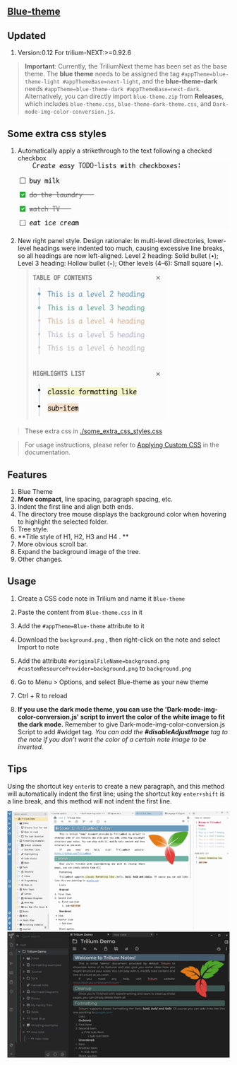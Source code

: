 ## [Blue-theme](https://github.com/SiriusXT/trilium-theme-blue)

## Updated 
1. Version:0.12 For trilium-NEXT:>=0.92.6

> **Important**:
 Currently, the TriliumNext theme has been set as the base theme. The **blue theme** needs to be assigned the tag `#appTheme=blue-theme-light #appThemeBase=next-light`, and the **blue-theme-dark** needs `#appTheme=blue-theme-dark #appThemeBase=next-dark`.  
 Alternatively, you can directly import `blue-theme.zip` from **Releases**, which includes `blue-theme.css`, `blue-theme-dark-theme.css`, and `Dark-mode-img-color-conversion.js`.

## Some extra css styles
1. Automatically apply a strikethrough to the text following a checked checkbox
![alt text](./img/checkboxes.png)

2. New right panel style. Design rationale: In multi-level directories, lower-level headings were indented too much, causing excessive line breaks, so all headings are now left-aligned. Level 2 heading: Solid bullet (•); Level 3 heading: Hollow bullet (◦); Other levels (4–6): Small square (▪).
![alt text](./img/rightpane.png)

> These extra css in [./some_extra_css_styles.css](./some_extra_css_styles.css)

> For usage instructions, please refer to [Applying Custom CSS](https://triliumnext.github.io/Docs/Wiki/themes.html) in the documentation.  

## Features

1. Blue Theme 
2. **More compact**, line spacing, paragraph spacing, etc. 
3. Indent the first line and align both ends. 
4. The directory tree mouse displays the background color when hovering to highlight the selected folder.
5. Tree style.
6. **Title style of H1, H2, H3 and H4 . **
7. More obvious scroll bar.
8. Expand the background image of the tree. 
9. Other changes.

## Usage

1. Create a CSS code note in Trilium and name it `Blue-theme`
2. Paste the content from `Blue-theme.css` in it
3. Add the `#appTheme=Blue-theme` attribute to it
4. Download the `background.png` , then right-click on the note and select Import to note
5. Add the attribute `#originalFileName=background.png #customResourceProvider=background.png` to `background.png`
6. Go to Menu > Options, and select Blue-theme as your new theme
7. Ctrl + R to reload

8. **If you use the dark mode theme, you can use the 'Dark-mode-img-color-conversion.js' script to invert the color of the white image to fit the dark mode.** Remember to give Dark-mode-img-color-conversion.js Script to add #widget tag. *You can add the **#disableAdjustImage** tag to the note if you don’t want the color of a certain note image to be inverted.*

## Tips

Using the shortcut key `enter`is to create a new paragraph, and this method will automatically indent the first line; using the shortcut key `enter+shift` is a line break, and this method will not indent the first line.

![](./img/screenshot1.png)
![](./img/screenshot2.png)
